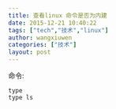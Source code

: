 ```yaml
---
title: 查看linux 命令是否为内建
date: 2015-12-21 10:40:22
tags: ["tech","技术","linux"]
author: wangxiuwen
categories: ["技术"]
layout: post
---
```


命令:

	type
	type ls